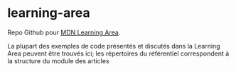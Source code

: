 # learning-area
Repo Github  pour [MDN Learning Area](https://developer.mozilla.org/fr/docs/Apprendre).

La plupart des exemples de code présentés et discutés dans la Learning Area peuvent être trouvés ici; les répertoires du référentiel correspondent à la structure du module des articles



